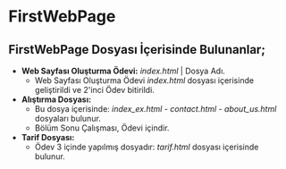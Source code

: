 # FirstWebPage

## FirstWebPage Dosyası İçerisinde Bulunanlar;
- **Web Sayfası Oluşturma Ödevi:** *index.html* | Dosya Adı.
    * Web Sayfası Oluşturma Ödevi *index.html* dosyası içerisinde geliştirildi ve 2'inci Ödev bitirildi.
- **Alıştırma Dosyası:**
    * Bu dosya içerisinde: *index_ex.html* - *contact.html* - *about_us.html* dosyaları bulunur.
    * Bölüm Sonu Çalışması, Ödevi içindir.
- **Tarif Dosyası:**
    * Ödev 3 içinde yapılmış dosyadır: *tarif.html* dosyası içerisinde bulunur.

